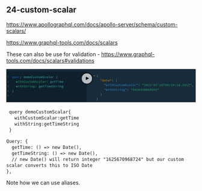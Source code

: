 ## 24-custom-scalar

https://www.apollographql.com/docs/apollo-server/schema/custom-scalars/

https://www.graphql-tools.com/docs/scalars

These can also be use for validation - https://www.graphql-tools.com/docs/scalars#validations

![gql](../_images/24-custom-scalar.png)

```
 query demoCustomScalar{
   withCustomScalar:getTime
   withString:getTimeString
 }
```

```
Query: {
  getTime: () => new Date(),
  getTimeString: () => new Date(),
  // new Date() will return integer "1625670968724" but our custom scalar converts this to ISO Date
},
```

Note how we can use aliases.
